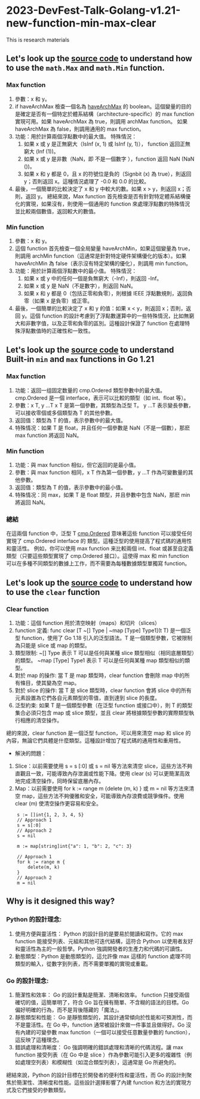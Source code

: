 # 2023-DevFest-Talk-Golang-v1.21-new-function-min-max-clear

This is research materials

## Let's look up the [source code](https://cs.opensource.google/go/go/+/refs/tags/go1.21.4:src/math/dim.go;l=40) to understand how to use the `math.Max` and `math.Min` function.

### Max function

1. 參數：x 和 y。
2. if haveArchMax 檢查一個名為 [haveArchMax](https://go.dev/src/math/dim_noasm.go) 的 boolean。這個變量的目的是確定是否有一個特定於體系結構（architecture-specific）的 max function 實現可用。如果 haveArchMax 為 true，則調用 archMax function。
如果 haveArchMax 為 false，則調用通用的 max function。
3. 功能：用於計算兩個浮點數中的最大值。
特殊情況：
    1. 如果 x 或 y 是正無窮大（IsInf (x, 1) 或 IsInf (y, 1)）， function 返回正無窮大 (Inf (1))。
    2. 如果 x 或 y 是非數（NaN，即 不是一個數字 ），function 返回 NaN (NaN ())。
    3. 如果 x 和 y 都是 0，且 x 的符號位是負的（Signbit (x) 為 true），則返回 y；否則返回 x。這種情況處理了 -0.0 和 0.0 的比較。
4. 最後，一個簡單的比較決定了 x 和 y 中較大的數。如果 x > y，則返回 x；否則，返回 y。
總結來說，Max function 首先檢查是否有針對特定體系結構優化的實現，如果沒有，則使用一個通用的 function 來處理浮點數的特殊情況並比較兩個數值，返回較大的數值。


### Min function


1. 參數：x 和 y。
2. 這個 function 首先檢查一個全局變量 haveArchMin，如果這個變量為 true，則調用 archMin  function（這通常是針對特定硬件架構優化的版本）。如果 haveArchMin 為 false（表示沒有特定架構的優化），則調用 min function。
3. 功能：用於計算兩個浮點數中的最小值。
特殊情況：
    1. 如果 x 或 y 中的任何一個是負無窮大（-Inf），則返回 -Inf。
    2. 如果 x 或 y 是 NaN（不是數字），則返回 NaN。
    3. 如果 x 和 y 都是 0（包括正零和負零），則根據 IEEE 浮點數規則，返回負零（如果 x 是負零）或正零。
4.  最後，一個簡單的比較決定了 x 和 y 的值：如果 x < y，則返回 x；否則，返回 y。這個 function 的設計考慮到了浮點數運算中的一些特殊情況，比如無窮大和非數字值，以及正零和負零的區別。這種設計保證了 function 在處理特殊浮點數值時的正確性和一致性。

## Let's look up the [source code](https://cs.opensource.google/go/go/+/refs/tags/go1.21.4:src/builtin/builtin.go;l=215) to understand Built-in `min` and `max` functions in Go 1.21 

### Max function

1. 功能：返回一组固定数量的 cmp.Ordered 類型參數中的最大值。cmp.Ordered 是一個 interface，表示可以比較的類型（如 int、float 等）。
2. 參數：x T, y ...T
    x T 是第一個參數，其類型為泛型 T。
    y ...T 表示變長參數，可以接收零個或多個類型為 T 的其他參數。
3. 返回值：類型為 T 的值，表示參數中的最大值。
4. 特殊情况：如果 T 是 float，并且任何一個參數是 NaN（不是一個數），那麽 max function 將返回 NaN。

### Min function

1. 功能：與 max function 相似，但它返回的是最小值。
2. 參數：與 max function 相同，x T 作為第一個參數，y ...T 作為可變數量的其他參數。
3. 返回值：類型為 T 的值，表示參數中的最小值。
4. 特殊情况：同 max，如果 T 是 float 類型，并且參數中包含 NaN，那麽 min 將返回 NaN。

### 總結

在這兩個 function 中，泛型 T [cmp.Ordered](https://cs.opensource.google/go/go/+/refs/tags/go1.21.4:src/cmp/cmp.go;l=18) 意味著這些 function 可以接受任何實現了 cmp.Ordered interface 的 類型。這種泛型的使用提高了程式碼的通用性和靈活性。
例如，你可以使用 max function 来比較兩個 int、float 或甚至自定義類型（只要這些類型實現了 cmp.Ordered 接口）。這使得 max 和 min function 可以在多種不同類型的數據上工作，而不需要為每種數據類型單獨寫 function。

## Let's look up the [source code](https://cs.opensource.google/go/go/+/refs/tags/go1.21.4:src/builtin/builtin.go;l=251) to understand how to use the `clear` function

### Clear function


1. 功能：這個 function 用於清空映射（maps）和切片（slices）
2. function 定義: func clear [T ~[] Type | ~map [Type] Type1](t T) 是一個泛型 function，使用了 Go 1.18 引入的泛型語法。T 是一個類型參數，它被限制為只能是 slice 或 map 的類型。
3. 類型限制:
    ~[] Type 表示 T 可以是任何與某種 slice 類型相似（相同底層類型）的類型。
    ~map [Type] Type1 表示 T 可以是任何與某種 map 類型相似的類型。
4. 對於 map 的操作:
    當 T 是 map 類型時，clear function 會刪除 map 中的所有條目，使其變為空 map。
5. 對於 slice 的操作:
    當 T 是 slice 類型時，clear function 會將 slice 中的所有元素設置為它們各自元素類型的零值，直到達到 slice 的長度。
6. 泛型約束:
    如果 T 是一個類型參數（在泛型 function 或接口中），則 T 的類型集合必須只包含 map 或 slice 類型，並且 clear 將根據類型參數的實際類型執行相應的清空操作。

總的來說，clear function 是一個泛型 function，可以用來清空 map 和 slice 的內容，無論它們具體是什麼類型。這種設計增加了程式碼的通用性和重用性。

- 解決的問題：

1. Slice：以前需要使用 s = s [:0] 或 s = nil 等方法來清空 slice，這些方法不夠直觀且一致，可能導致內存泄漏或性能下降。使用 clear (s) 可以更簡潔高效地完成清空操作，同時保留底層內存。
2. Map：以前需要使用 for k := range m {delete (m, k) } 或 m = nil 等方法來清空 map，這些方法不夠優雅和安全，可能導致內存浪費或競爭條件。使用 clear (m) 使清空操作更容易和安全。

```
	s := []int{1, 2, 3, 4, 5}
	// Approach 1
	s = s[:0]
	// Approach 2
	s = nil

	m := map[string]int{"a": 1, "b": 2, "c": 3}

	// Approach 1
	for k := range m {
		delete(m, k)
	}
	// Approach 2
	m = nil
```

## Why is it designed this way?

### Python 的設計理念:

1. 使用方便與靈活性： Python 的設計目的是要易於閱讀和寫作。它的 max function 能接受列表、元組和其他可迭代結構，這符合 Python 以使用者友好和靈活性為主的一般哲學。Python 強調開發者的生產力和代碼的可讀性。
2. 動態類型：Python 是動態類型的，這允許像 max 這樣的 function 處理不同類型的輸入，從數字到列表，而不需要單獨的實現或重載。

### Go 的設計理念:

1. 簡潔性和效率： Go 的設計重點是簡潔、清晰和效率。 function 只接受兩個確切的值，這簡單明了，符合 Go 旨在擁有簡單、不含糊的語法的目標。Go 偏好明確的行為，而不是背後隱藏的「魔法」。
2. 靜態類型和性能： Go 是靜態類型的，其設計通常傾向於性能和可預測性，而不是靈活性。在 Go 中，function 通常被設計來做一件事並且做得好。Go 沒有內建的可變參數 max function（一個可以接受任意數量參數的 function），這反映了這種理念。
3. 錯誤處理和清晰度： Go 強調明確的錯誤處理和清晰的代碼流程。讓 max function 接受列表（在 Go 中是 slice ）作為參數可能引入更多的複雜性（例如處理空列表）和模糊性（如混合類型列表），這通常是 Go 所避免的。

總結來說，Python 的設計目標在於開發者的便利性和靈活性，而 Go 的設計則聚焦於簡潔性、清晰度和性能。這些設計選擇影響了內建 function 和方法的實現方式及它們接受的參數類型。
